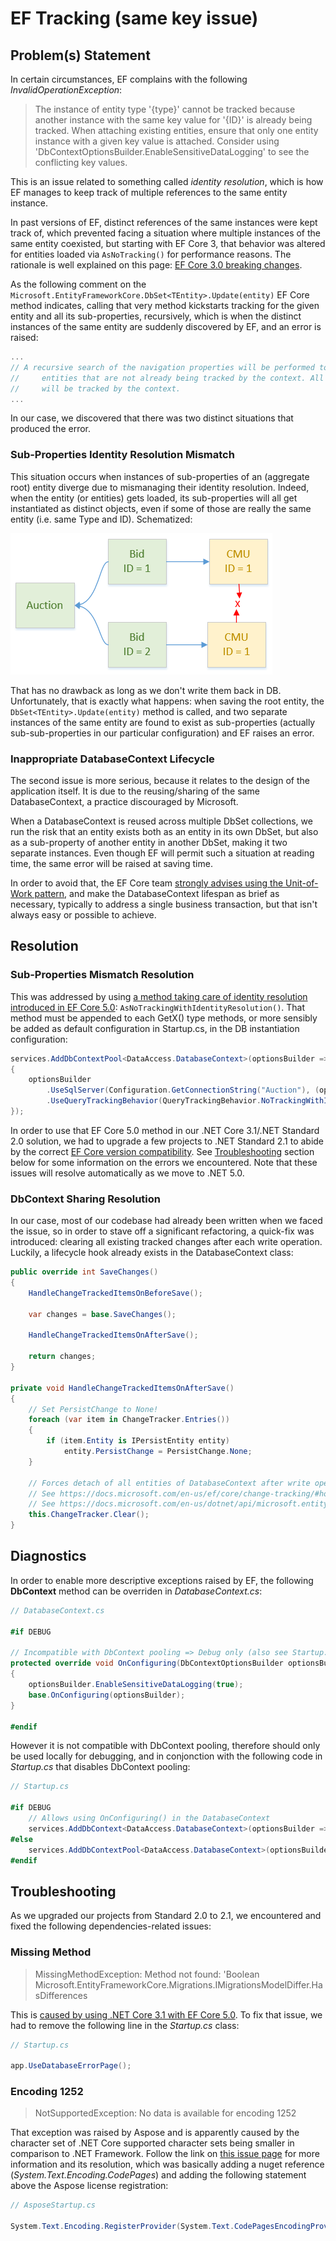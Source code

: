 # EF Tracking (same key issue)

## Problem(s) Statement

In certain circumstances, EF complains with the following _InvalidOperationException_:

> The instance of entity type '{type}' cannot be tracked because another instance with the same key value for '{ID}' is already being tracked. When attaching existing entities, ensure that only one entity instance with a given key value is attached. Consider using 'DbContextOptionsBuilder.EnableSensitiveDataLogging' to see the conflicting key values.

This is an issue related to something called _identity resolution_, which is how EF manages to keep track of multiple references to the same entity instance.

In past versions of EF, distinct references of the same instances were kept track of, which prevented facing a situation where multiple instances of the same entity coexisted, but starting with EF Core 3, that behavior was altered for entities loaded via `AsNoTracking()` for performance reasons. The rationale is well explained on this page: [EF Core 3.0 breaking changes](https://docs.microsoft.com/en-us/ef/core/what-is-new/ef-core-3.x/breaking-changes#notrackingresolution).

As the following comment on the `Microsoft.EntityFrameworkCore.DbSet<TEntity>.Update(entity)` EF Core method indicates, calling that very method kickstarts tracking for the given entity and all its sub-properties, recursively, which is when the distinct instances of the same entity are suddenly discovered by EF, and an error is raised:

```C#
...
// A recursive search of the navigation properties will be performed to find reachable
//     entities that are not already being tracked by the context. All entities found
//     will be tracked by the context.
...
```

In our case, we discovered that there was two distinct situations that produced the error.

### Sub-Properties Identity Resolution Mismatch

This situation occurs when instances of sub-properties of an (aggregate root) entity diverge due to mismanaging their identity resolution. Indeed, when the entity (or entities) gets loaded, its sub-properties will all get instantiated as distinct objects, even if some of those are really the same entity (i.e. same Type and ID). Schematized:

![Alt: Navigation properties instance mismatch](entitiessubproperties.png "Tooltip: Navigation properties instance mismatch")

That has no drawback as long as we don't write them back in DB. Unfortunately, that is exactly what happens: when saving the root entity, the `DbSet<TEntity>.Update(entity)` method is called, and two separate instances of the same entity are found to exist as sub-properties (actually sub-sub-properties in our particular configuration) and EF raises an error.

### Inappropriate DatabaseContext Lifecycle

The second issue is more serious, because it relates to the design of the application itself. It is due to the reusing/sharing of the same DatabaseContext, a practice discouraged by Microsoft.

When a DatabaseContext is reused across multiple DbSet collections, we run the risk that an entity exists both as an entity in its own DbSet, but also as a sub-property of another entity in another DbSet, making it two separate instances. Even though EF will permit such a situation at reading time, the same error will be raised at saving time.

In order to avoid that, the EF Core team [strongly advises using the Unit-of-Work pattern](https://docs.microsoft.com/en-us/ef/core/dbcontext-configuration/#the-dbcontext-lifetime), and make the DatabaseContext lifespan as brief as necessary, typically to address a single business transaction, but that isn't always easy or possible to achieve.

## Resolution

### Sub-Properties Mismatch Resolution

This was addressed by using [a method taking care of identity resolution introduced in EF Core 5.0](https://docs.microsoft.com/en-us/ef/core/querying/tracking#identity-resolution): `AsNoTrackingWithIdentityResolution()`. That method must be appended to each GetX() type methods, or more sensibly be added as default configuration in Startup.cs, in the DB instantiation configuration:

```C#
services.AddDbContextPool<DataAccess.DatabaseContext>(optionsBuilder =>
{
    optionsBuilder
        .UseSqlServer(Configuration.GetConnectionString("Auction"), (options) => options.CommandTimeout(30) )
        .UseQueryTrackingBehavior(QueryTrackingBehavior.NoTrackingWithIdentityResolution);
});
```

In order to use that EF Core 5.0 method in our .NET Core 3.1/.NET Standard 2.0 solution, we had to upgrade a few projects to .NET Standard 2.1 to abide by the correct [EF Core version compatibility](https://docs.microsoft.com/en-us/ef/core/miscellaneous/platforms). See [Troubleshooting](https://tfs.belgrid.net/EliaCollection/AdeMar/_wiki/wikis/Definition%20of%20Done/231/EF-Tracking-same-key-issue?anchor=troubleshooting) section below for some information on the errors we encountered. Note that these issues will resolve automatically as we move to .NET 5.0.

### DbContext Sharing Resolution

In our case, most of our codebase had already been written when we faced the issue, so in order to stave off a significant refactoring, a quick-fix was introduced: clearing all existing tracked changes after each write operation. Luckily, a lifecycle hook already exists in the DatabaseContext class:

```C#
public override int SaveChanges()
{
    HandleChangeTrackedItemsOnBeforeSave();

    var changes = base.SaveChanges();

    HandleChangeTrackedItemsOnAfterSave();

    return changes;
}

private void HandleChangeTrackedItemsOnAfterSave()
{
    // Set PersistChange to None!
    foreach (var item in ChangeTracker.Entries())
    {
        if (item.Entity is IPersistEntity entity)
            entity.PersistChange = PersistChange.None;
    }

    // Forces detach of all entities of DatabaseContext after write operation, in order to prevent "cannot be tracked because another instance same key" InvalidOperationException.
    // See https://docs.microsoft.com/en-us/ef/core/change-tracking/#how-to-track-entities
    // See https://docs.microsoft.com/en-us/dotnet/api/microsoft.entityframeworkcore.changetracking.changetracker.clear?view=efcore-5.0
    this.ChangeTracker.Clear();
}
```

## Diagnostics

In order to enable more descriptive exceptions raised by EF, the following **DbContext** method can be overriden in _DatabaseContext.cs_:

```C#
// DatabaseContext.cs

#if DEBUG

// Incompatible with DbContext pooling => Debug only (also see Startup.cs).
protected override void OnConfiguring(DbContextOptionsBuilder optionsBuilder)
{
    optionsBuilder.EnableSensitiveDataLogging(true);
    base.OnConfiguring(optionsBuilder);
}

#endif
```

However it is not compatible with DbContext pooling, therefore should only be used locally for debugging, and in conjonction with the following code in _Startup.cs_ that disables DbContext pooling:

```C#
// Startup.cs

#if DEBUG
    // Allows using OnConfiguring() in the DatabaseContext
    services.AddDbContext<DataAccess.DatabaseContext>(optionsBuilder => ...
#else
    services.AddDbContextPool<DataAccess.DatabaseContext>(optionsBuilder => ...
#endif
```

## Troubleshooting

As we upgraded our projects from Standard 2.0 to 2.1, we encountered and fixed the following dependencies-related issues:

### Missing Method

> MissingMethodException: Method not found: 'Boolean Microsoft.EntityFrameworkCore.Migrations.IMigrationsModelDiffer.HasDifferences

This is [caused by using .NET Core 3.1 with EF Core 5.0](https://github.com/dotnet/efcore/issues/22687#issuecomment-718803655). To fix that issue, we had to remove the following line in the _Startup.cs_ class:

```C#
// Startup.cs

app.UseDatabaseErrorPage();
```

### Encoding 1252

>NotSupportedException: No data is available for encoding 1252

That exception was raised by Aspose and is apparently caused by the character set of .NET Core supported character sets being smaller in comparison to .NET Framework. Follow the link on [this issue page](https://forum.aspose.com/t/notsupportedexception-no-data-is-available-for-encoding-1252-exception-on-loading-msg-file-c-net-core/203598/2) for more information and its resolution, which was basically adding a nuget reference (_System.Text.Encoding.CodePages_) and adding the following statement above the Aspose license registration:

```C#
// AsposeStartup.cs

System.Text.Encoding.RegisterProvider(System.Text.CodePagesEncodingProvider.Instance);
```
